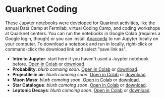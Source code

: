 # Quarknet Coding
These Jupyter notebooks were developed for Quarknet activities, like the annual Data Camp at Fermilab, virtual Coding Camp, and coding workshops at Quarknet centers. You can run the notebooks in Google Colab (requires a Google login, though) or you can install [Anaconda](https://www.anaconda.com/products/individual) to run Jupyter locally on your computer. To download a notebook and run in locally, right-click or command-click the download link and select "save link as".  
  
- **Intro to Jupyter**: start here if you haven't used a Juypter notebook before. [Open in Colab](https://colab.research.google.com/github/QuarkNet-HEP/coding-camp/blob/master/intro.ipynb) or [download](https://github.com//QuarkNet-HEP/coding-camp/raw/master/intro.ipynb).  
- **Probability**: *blurb comoing soon*. [Open in Colab](https://colab.research.google.com/github/QuarkNet-HEP/coding-camp/blob/master/probability.ipynb) or [download](https://github.com//QuarkNet-HEP/coding-camp/raw/master/probability.ipynb).  
- **Projectile in air**: *blurb comoing soon*. [Open in Colab](https://colab.research.google.com/github/QuarkNet-HEP/coding-camp/blob/master/projectile_in_air.ipynb) or [download](https://github.com//QuarkNet-HEP/coding-camp/raw/master/projectile_in_air.ipynb). 
- **Muon Mass**: *blurb comoing soon*. [Open in Colab](https://colab.research.google.com/github/QuarkNet-HEP/coding-camp/blob/master/muon_mass.ipynb) or [download](https://github.com//QuarkNet-HEP/coding-camp/raw/master/muon_mass.ipynb).  
- **Star Catalogue**: *blurb comoing soon*. [Open in Colab](https://colab.research.google.com/github/QuarkNet-HEP/coding-camp/blob/master/star_catalogue.ipynb) or [download](https://github.com//QuarkNet-HEP/coding-camp/raw/master/star_catalogue.ipynb).  
- **Leptonic Decays**: *blurb comoing soon*. [Open in Colab](https://colab.research.google.com/github/QuarkNet-HEP/coding-camp/blob/master/leptonic_decays.ipynb) or [download](https://github.com//QuarkNet-HEP/coding-camp/raw/master/leptonic_decays.ipynb).  

